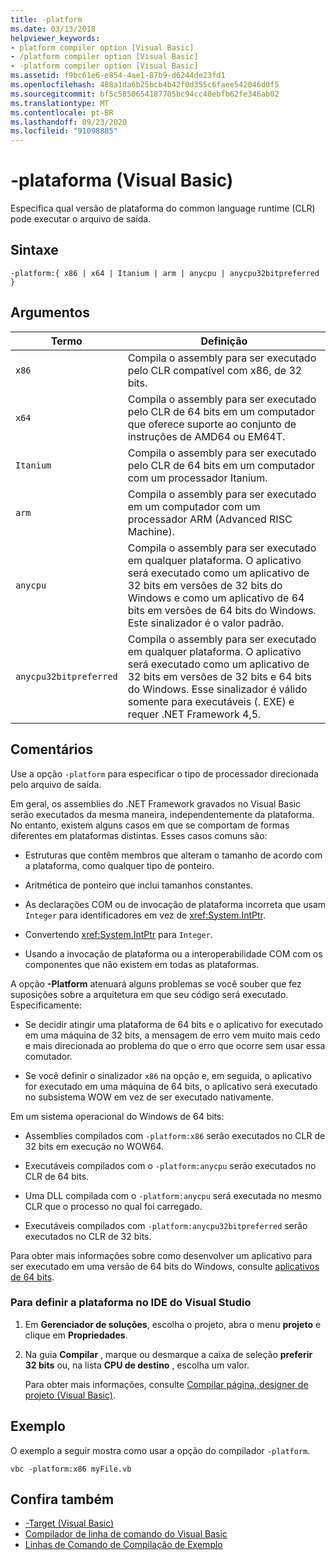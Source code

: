 ```yaml
---
title: -platform
ms.date: 03/13/2018
helpviewer_keywords:
- platform compiler option [Visual Basic]
- /platform compiler option [Visual Basic]
- -platform compiler option [Visual Basic]
ms.assetid: f9bc61e6-e854-4ae1-87b9-d6244de23fd1
ms.openlocfilehash: 488a1da6b25bcb4b42f0d355c6faee542046d0f5
ms.sourcegitcommit: bf5c5850654187705bc94cc40ebfb62fe346ab02
ms.translationtype: MT
ms.contentlocale: pt-BR
ms.lasthandoff: 09/23/2020
ms.locfileid: "91098885"
---
```

# <a name="-platform-visual-basic"></a>-plataforma (Visual Basic)

Especifica qual versão de plataforma do common language runtime (CLR) pode executar o arquivo de saída.  
  
## <a name="syntax"></a>Sintaxe  
  
```console  
-platform:{ x86 | x64 | Itanium | arm | anycpu | anycpu32bitpreferred }  
```  
  
## <a name="arguments"></a>Argumentos  
  
|Termo|Definição|  
|---|---|  
|`x86`|Compila o assembly para ser executado pelo CLR compatível com x86, de 32 bits.|  
|`x64`|Compila o assembly para ser executado pelo CLR de 64 bits em um computador que oferece suporte ao conjunto de instruções de AMD64 ou EM64T.|  
|`Itanium`|Compila o assembly para ser executado pelo CLR de 64 bits em um computador com um processador Itanium.|  
|`arm`|Compila o assembly para ser executado em um computador com um processador ARM (Advanced RISC Machine).|  
|`anycpu`|Compila o assembly para ser executado em qualquer plataforma. O aplicativo será executado como um aplicativo de 32 bits em versões de 32 bits do Windows e como um aplicativo de 64 bits em versões de 64 bits do Windows. Este sinalizador é o valor padrão.|  
|`anycpu32bitpreferred`|Compila o assembly para ser executado em qualquer plataforma. O aplicativo será executado como um aplicativo de 32 bits em versões de 32 bits e 64 bits do Windows. Esse sinalizador é válido somente para executáveis (. EXE) e requer .NET Framework 4,5.|  
  
## <a name="remarks"></a>Comentários  

 Use a opção `-platform` para especificar o tipo de processador direcionada pelo arquivo de saída.  
  
 Em geral, os assemblies do .NET Framework gravados no Visual Basic serão executados da mesma maneira, independentemente da plataforma. No entanto, existem alguns casos em que se comportam de formas diferentes em plataformas distintas. Esses casos comuns são:  
  
- Estruturas que contêm membros que alteram o tamanho de acordo com a plataforma, como qualquer tipo de ponteiro.  
  
- Aritmética de ponteiro que inclui tamanhos constantes.  
  
- As declarações COM ou de invocação de plataforma incorreta que usam `Integer` para identificadores em vez de <xref:System.IntPtr>.  
  
- Convertendo <xref:System.IntPtr> para `Integer`.  
  
- Usando a invocação de plataforma ou a interoperabilidade COM com os componentes que não existem em todas as plataformas.  
  
 A opção **-Platform** atenuará alguns problemas se você souber que fez suposições sobre a arquitetura em que seu código será executado. Especificamente:  
  
- Se decidir atingir uma plataforma de 64 bits e o aplicativo for executado em uma máquina de 32 bits, a mensagem de erro vem muito mais cedo e mais direcionada ao problema do que o erro que ocorre sem usar essa comutador.  
  
- Se você definir o sinalizador `x86` na opção e, em seguida, o aplicativo for executado em uma máquina de 64 bits, o aplicativo será executado no subsistema WOW em vez de ser executado nativamente.  
  
 Em um sistema operacional do Windows de 64 bits:  
  
- Assemblies compilados com `-platform:x86` serão executados no CLR de 32 bits em execução no WOW64.  
  
- Executáveis compilados com o `-platform:anycpu` serão executados no CLR de 64 bits.  
  
- Uma DLL compilada com o `-platform:anycpu` será executada no mesmo CLR que o processo no qual foi carregado.  
  
- Executáveis compilados com `-platform:anycpu32bitpreferred` serão executados no CLR de 32 bits.  
  
 Para obter mais informações sobre como desenvolver um aplicativo para ser executado em uma versão de 64 bits do Windows, consulte [aplicativos de 64 bits](../../../framework/64-bit-apps.md).  
  
### <a name="to-set--platform-in-the-visual-studio-ide"></a>Para definir a plataforma no IDE do Visual Studio  
  
1. Em **Gerenciador de soluções**, escolha o projeto, abra o menu **projeto** e clique em **Propriedades**.  
  
2. Na guia **Compilar** , marque ou desmarque a caixa de seleção **preferir 32 bits** ou, na lista **CPU de destino** , escolha um valor.  
  
     Para obter mais informações, consulte [Compilar página, designer de projeto (Visual Basic)](/visualstudio/ide/reference/compile-page-project-designer-visual-basic).  
  
## <a name="example"></a>Exemplo  

 O exemplo a seguir mostra como usar a opção do compilador `-platform`.  
  
```console
vbc -platform:x86 myFile.vb  
```  
  
## <a name="see-also"></a>Confira também

- [-Target (Visual Basic)](target.md)
- [Compilador de linha de comando do Visual Basic](index.md)
- [Linhas de Comando de Compilação de Exemplo](sample-compilation-command-lines.md)
